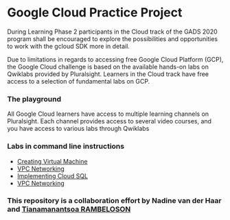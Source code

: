 # Google Cloud Practice Project 
 During Learning Phase 2 participants in the Cloud track of the GADS 2020 program shall be encouraged to explore the possibilities and opportunities to work with the gcloud SDK more in detail.

 Due to limitations in regards to accessing free Google Cloud Platform (GCP), the Google Cloud challenge is based on the available hands-on labs on Qwiklabs provided by Pluralsight. Learners in the Cloud track have free access to a selection of fundamental labs on GCP.

### The playground

All Google Cloud learners have access to multiple learning channels on Pluralsight. Each channel provides access to several video courses, and you have access to various labs through Qwiklabs

### Labs in command line instructions

* [Creating Virtual Machine](https://github.com/rmanantsoa/GoogleCloudPracticeProject/blob/master/Creating_Virtual_Machines/README.md)
* [VPC Networking](https://github.com/rmanantsoa/GoogleCloudPracticeProject/blob/master/VPC_networking/README.md)
* [Implementing Cloud SQL](https://github.com/rmanantsoa/GoogleCloudPracticeProject/blob/master/Implementing_Cloud_SQL/README.md)
* [VPC Networking](https://github.com/rmanantsoa/GoogleCloudPracticeProject/blob/master/VPC_networking/README.md)




### This repository is a collaboration effort by Nadine van der Haar and  [Tianamanantsoa RAMBELOSON](https://www.linkedin.com/in/tianamanantsoa-rambeloson/)

